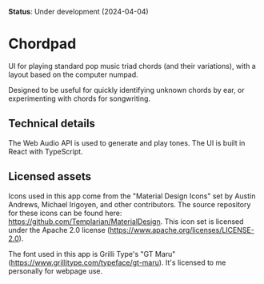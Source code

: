 **Status**: Under development (2024-04-04)

# Chordpad

UI for playing standard pop music triad chords (and their variations), with a layout based on the computer numpad.

Designed to be useful for quickly identifying unknown chords by ear, or experimenting with chords for songwriting.

## Technical details

The Web Audio API is used to generate and play tones. The UI is built in React with TypeScript.

## Licensed assets

Icons used in this app come from the "Material Design Icons" set by Austin Andrews, Michael Irigoyen, and other contributors. The source repository for these icons can be found here: https://github.com/Templarian/MaterialDesign. This icon set is licensed under the Apache 2.0 license (https://www.apache.org/licenses/LICENSE-2.0).

The font used in this app is Grilli Type's "GT Maru" (https://www.grillitype.com/typeface/gt-maru). It's licensed to me personally for webpage use.